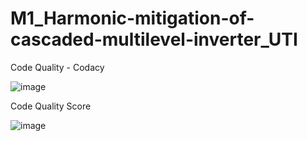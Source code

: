 # M1_Harmonic-mitigation-of-cascaded-multilevel-inverter_UTI

Code Quality - Codacy

![image](https://user-images.githubusercontent.com/98802184/153415031-2f4003c8-0ec1-4f46-a750-a606667119e8.png)

Code Quality Score

![image](https://user-images.githubusercontent.com/98802184/153415457-05b2b0a3-0f30-41ad-8bd0-8c0a220f956c.png)



